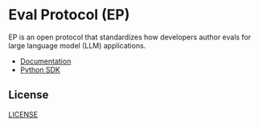 # Eval Protocol (EP)

EP is an open protocol that standardizes how developers author evals for large
language model (LLM) applications.

- [Documentation](https://evalprotocol.io)
- [Python SDK](https://github.com/eval-protocol/python-sdk)

## License

[LICENSE](LICENSE)
